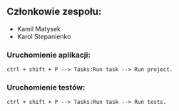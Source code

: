 ## Członkowie zespołu:
- Kamil Matysek
- Karol Stepanienko

### Uruchomienie aplikacji:
```
ctrl + shift + P --> Tasks:Run task --> Run project.
```
### Uruchomienie testów:
```
ctrl + shift + P --> Tasks:Run task --> Run tests.
```

